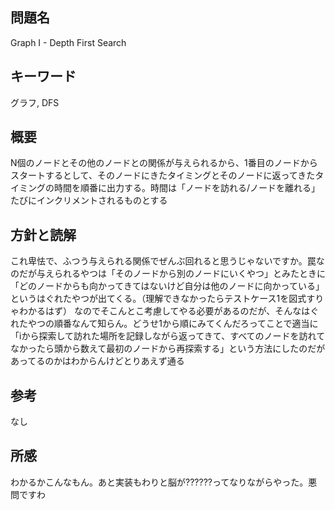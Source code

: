 ## 問題名
Graph I - Depth First Search

## キーワード
グラフ, DFS

## 概要
N個のノードとその他のノードとの関係が与えられるから、1番目のノードからスタートするとして、そのノードにきたタイミングとそのノードに返ってきたタイミングの時間を順番に出力する。時間は「ノードを訪れる/ノードを離れる」たびにインクリメントされるものとする

## 方針と読解
これ卑怯で、ふつう与えられる関係でぜんぶ回れると思うじゃないですか。罠なのだが与えられるやつは「そのノードから別のノードにいくやつ」とみたときに「どのノードからも向かってきてはないけど自分は他のノードに向かっている」というはぐれたやつが出てくる。（理解できなかったらテストケース1を図式すりゃわかるはず）
なのでそこんとこ考慮してやる必要があるのだが、そんなはぐれたやつの順番なんて知らん。どうせ1から順にみてくんだろってことで適当に「iから探索して訪れた場所を記録しながら返ってきて、すべてのノードを訪れてなかったら頭から数えて最初のノードから再探索する」という方法にしたのだがあってるのかはわからんけどとりあえず通る

## 参考
なし

## 所感
わかるかこんなもん。あと実装もわりと脳が??????ってなりながらやった。悪問ですわ